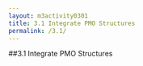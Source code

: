 ```yaml
---
layout: m3activity0301
title: 3.1 Integrate PMO Structures	
permalink: /3.1/
---
```

##3.1 Integrate PMO Structures	
